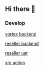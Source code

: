 ## Hi there 👋

### Develop
<!-- recent_releases starts -->
[vortex backend](https://github.com/VIVOTEK-IT/vortex-backend)

[reseller backend](https://github.com/VIVOTEK-IT/reseller-backend)

[reseller uat](https://github.com/VIVOTEK-IT/reseller-uat)

[sre action](https://github.com/VIVOTEK-IT/sre_actions)

